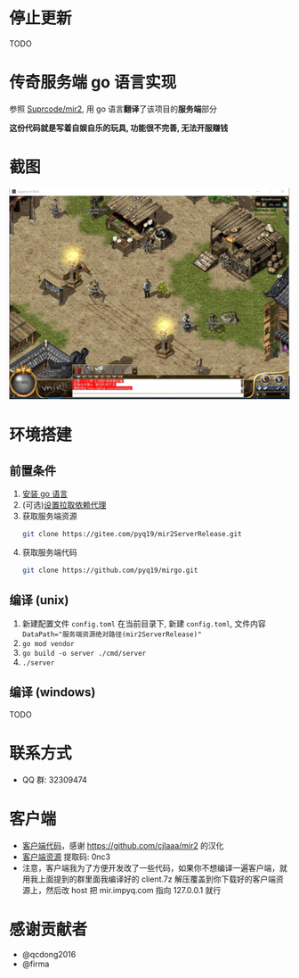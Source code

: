 # 停止更新

TODO

# 传奇服务端 go 语言实现

参照 [Suprcode/mir2](https://github.com/Suprcode/mir2), 用 go 语言**翻译**了该项目的**服务端**部分

**这份代码就是写着自娱自乐的玩具, 功能很不完善, 无法开服赚钱**

# 截图

![image](./assets/img1.jpg)

# 环境搭建

## 前置条件

1. [安装 go 语言](http://docscn.studygolang.com/doc/install)
2. (可选)[设置拉取依赖代理](https://goproxy.io/zh/)
3. 获取服务端资源
   ```bash
   git clone https://gitee.com/pyq19/mir2ServerRelease.git
   ```
4. 获取服务端代码
   ```bash
   git clone https://github.com/pyq19/mirgo.git
   ```

## 编译 (unix)

1. 新建配置文件 `config.toml`
   在当前目录下, 新建 `config.toml`, 文件内容 `DataPath="服务端资源绝对路径(mir2ServerRelease)"`
2. `go mod vendor`
3. `go build -o server ./cmd/server`
4. `./server`

## 编译 (windows)

TODO

# 联系方式

- QQ 群: 32309474

# 客户端

- [客户端代码](https://gitee.com/pyq19/mir2.git)，感谢 https://github.com/cjlaaa/mir2 的汉化
- [客户端资源](https://pan.baidu.com/s/1ELI8pO278v9JRyt6lS-A8Q) 提取码: 0nc3
- 注意，客户端我为了方便开发改了一些代码，如果你不想编译一遍客户端，就用我上面提到的群里面我编译好的 client.7z 解压覆盖到你下载好的客户端资源上，然后改 host 把 mir.impyq.com 指向 127.0.0.1 就行

# 感谢贡献者

- @qcdong2016
- @firma
